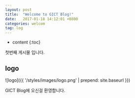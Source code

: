 ```yaml
---
layout: post
title:  "Welcome to GICT Blog!"
date:   2017-01-18 14:12:01 +0800
categories: welcom
tag: log
---
```


* content
{:toc}


첫번째 게시물 입니다.


logo
------------------------


![logo]({{ '/styles/images/logo.png' | prepend: site.baseurl  }})


GICT Blog에 오신걸 환영합니다.